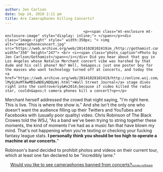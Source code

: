```yaml
---
author: Jen Carlson
date: Sep 24, 2010 2:11 pm
title: Are Cameraphones Killing Concerts?
---
```


	
										<p><span class="mt-enclosure mt-enclosure-image" style="display: inline;"> </span></p><div class="image-right" style=" width:350px; "> <img alt="cameraphoneconcert.jpg" src="https://web.archive.org/web/20141028102419im_/http://gothamist.com/attachments/arts_jen/cameraphoneconcert.jpg" width="350" height="247"> <br> <i><span class="photo_caption">Photo by Jen Carlson/Gothamist</span></i></div> Did you hear about that guy in Los Angeles whose Natalie Merchant concert vibe was harshed by that dude and his cell phone? No? Well, he&apos;s just one poster boy for the masses who want technology turned off at concerts, and today the <a href="https://web.archive.org/web/20141028102419/http://online.wsj.com/article_email/SB10001424052748704129204575506281834570988-lMyQjAxMTAwMDIwNDEyNDQyWj.html">Wall Street Journal</a> stage dives right into the controversy&#x2014;because if video killed the radio star, couldn&apos;t camera phones kill a concert?<p></p>

<p>Merchant herself addressed the crowd that night saying, &quot;I&apos;m right here. This is live. This is where the show is.&quot; And she isn&apos;t the only one who doesn&apos;t want the audience filling up their Twitters and YouTubes and Facebooks with (usually poor quality) video. Chris Robinson of The Black Crowes told the WSJ, &quot;As a band we&apos;ve been trying to string together these moments, the kind of moments I&apos;ve had as a music fan that have blown my mind. That&apos;s not happening when you&apos;re texting or checking your fucking fantasy league stats. <strong>I personally think you should be too high to operate a machine at our concerts.</strong>&quot;</p>

<p>Robinson&apos;s band decided to prohibit photos and videos on their current tour, which at least one fan declared to be &quot;incredibly lame.&quot;</p>

<center><script type="text/javascript" charset="utf-8" src="https://web.archive.org/web/20141028102419js_/http://static.polldaddy.com/p/3816912.js"></script>
<noscript>
	<a href="https://web.archive.org/web/20141028102419/http://polldaddy.com/poll/3816912/">Would you like to see cameraphones banned from concerts?</a><span style="font-size:9px;"><a href="https://web.archive.org/web/20141028102419/http://polldaddy.com/features-surveys/">survey software</a></span>
</noscript></center>					
										
									
				